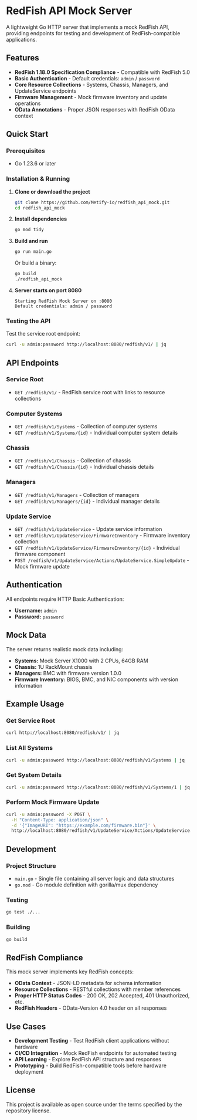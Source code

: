 # RedFish API Mock Server

A lightweight Go HTTP server that implements a mock RedFish API, providing endpoints for testing and development of RedFish-compatible applications.

## Features

- **RedFish 1.18.0 Specification Compliance** - Compatible with RedFish 5.0
- **Basic Authentication** - Default credentials: `admin` / `password`
- **Core Resource Collections** - Systems, Chassis, Managers, and UpdateService endpoints
- **Firmware Management** - Mock firmware inventory and update operations
- **OData Annotations** - Proper JSON responses with RedFish OData context

## Quick Start

### Prerequisites

- Go 1.23.6 or later

### Installation & Running

1. **Clone or download the project**

   ```bash
   git clone https://github.com/Metify-io/redfish_api_mock.git
   cd redfish_api_mock
   ```

2. **Install dependencies**

   ```bash
   go mod tidy
   ```

3. **Build and run**

   ```bash
   go run main.go
   ```

   Or build a binary:

   ```bash
   go build
   ./redfish_api_mock
   ```

4. **Server starts on port 8080**

   ```
   Starting RedFish Mock Server on :8080
   Default credentials: admin / password
   ```

### Testing the API

Test the service root endpoint:

```bash
curl -u admin:password http://localhost:8080/redfish/v1/ | jq
```

## API Endpoints

### Service Root

- `GET /redfish/v1/` - RedFish service root with links to resource collections

### Computer Systems

- `GET /redfish/v1/Systems` - Collection of computer systems
- `GET /redfish/v1/Systems/{id}` - Individual computer system details

### Chassis

- `GET /redfish/v1/Chassis` - Collection of chassis
- `GET /redfish/v1/Chassis/{id}` - Individual chassis details

### Managers

- `GET /redfish/v1/Managers` - Collection of managers
- `GET /redfish/v1/Managers/{id}` - Individual manager details

### Update Service

- `GET /redfish/v1/UpdateService` - Update service information
- `GET /redfish/v1/UpdateService/FirmwareInventory` - Firmware inventory collection
- `GET /redfish/v1/UpdateService/FirmwareInventory/{id}` - Individual firmware component
- `POST /redfish/v1/UpdateService/Actions/UpdateService.SimpleUpdate` - Mock firmware update

## Authentication

All endpoints require HTTP Basic Authentication:

- **Username:** `admin`
- **Password:** `password`

## Mock Data

The server returns realistic mock data including:

- **Systems:** Mock Server X1000 with 2 CPUs, 64GB RAM
- **Chassis:** 1U RackMount chassis
- **Managers:** BMC with firmware version 1.0.0
- **Firmware Inventory:** BIOS, BMC, and NIC components with version information

## Example Usage

### Get Service Root

```bash
curl http://localhost:8080/redfish/v1/ | jq
```

### List All Systems

```bash
curl -u admin:password http://localhost:8080/redfish/v1/Systems | jq
```

### Get System Details

```bash
curl -u admin:password http://localhost:8080/redfish/v1/Systems/1 | jq
```

### Perform Mock Firmware Update

```bash
curl -u admin:password -X POST \
  -H "Content-Type: application/json" \
  -d '{"ImageURI": "https://example.com/firmware.bin"}' \
  http://localhost:8080/redfish/v1/UpdateService/Actions/UpdateService.SimpleUpdate
```

## Development

### Project Structure

- `main.go` - Single file containing all server logic and data structures
- `go.mod` - Go module definition with gorilla/mux dependency

### Testing

```bash
go test ./...
```

### Building

```bash
go build
```

## RedFish Compliance

This mock server implements key RedFish concepts:

- **OData Context** - JSON-LD metadata for schema information
- **Resource Collections** - RESTful collections with member references
- **Proper HTTP Status Codes** - 200 OK, 202 Accepted, 401 Unauthorized, etc.
- **RedFish Headers** - OData-Version 4.0 header on all responses

## Use Cases

- **Development Testing** - Test RedFish client applications without hardware
- **CI/CD Integration** - Mock RedFish endpoints for automated testing
- **API Learning** - Explore RedFish API structure and responses
- **Prototyping** - Build RedFish-compatible tools before hardware deployment

## License

This project is available as open source under the terms specified by the repository license.
